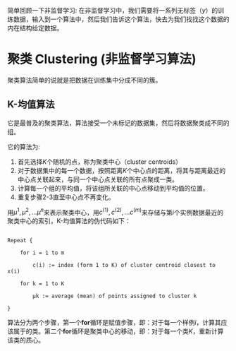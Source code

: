 
简单回顾一下非监督学习: 在非监督学习中，我们需要将一系列无标签（$y$）的训练数据，输入到一个算法中，然后我们告诉这个算法，快去为我们找找这个数据的内在结构给定数据。

# 聚类 Clustering  (非监督学习算法)

聚类算法简单的说就是把数据在训练集中分成不同的簇。

## K-均值算法

它是最普及的聚类算法，算法接受一个未标记的数据集，然后将数据聚类成不同的组。

它的算法为:

1. 首先选择$K$个随机的点，称为聚类中心（cluster centroids）
2. 对于数据集中的每一个数据，按照距离$K$个中心点的距离，将其与距离最近的中心点关联起来，与同一个中心点关联的所有点聚成一类。
3. 计算每一个组的平均值，将该组所关联的中心点移动到平均值的位置。
4. 重复步骤2-3直至中心点不再变化。

用$\mu^{1},\mu^{2},...\mu^{n}$来表示聚类中心，用$c^{(1)},c^{(2)},...c^{(m)}$来存储与第$i$个实例数据最近的聚类中心的索引，K-均值算法的伪代码如下：

```
 
Repeat {
​
    for i = 1 to m
​
        c(i) := index (form 1 to K) of cluster centroid closest to x(i)
​
    for k = 1 to K
​
        μk := average (mean) of points assigned to cluster k

}
```

算法分为两个步骤，第一个**for**循环是赋值步骤，即：对于每一个样例$i$，计算其应该属于的类。第二个**for**循环是聚类中心的移动，即：对于每一个类$K$，重新计算该类的质心。